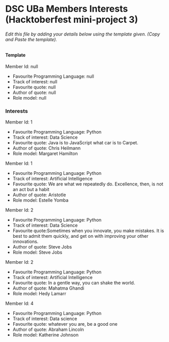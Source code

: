 # DSC UBa Members Interests (Hacktoberfest mini-project 3)

###### Edit this file by adding your details below using the template given. (Copy and Paste the template).

#### Template
Member Id: null
* Favourite Programming Language: null
* Track of interest: null
* Favourite quote: null
* Author of quote: null
* Role model: null

### Interests
Member Id: 1
* Favourite Programming Language: Python
* Track of interest: Data Science
* Favourite quote: Java is to JavaScript what car is to Carpet.
* Author of quote: Chris Heilmann
* Role model: Margaret Hamilton


Member Id: 1
* Favourite Programming Language: Python
* Track of interest: Artificial Intelligence
* Favourite quote: We are what we repeatedly do. Excellence, then, is not an act but a habit
* Author of quote: Aristotle
* Role model: Estelle Yomba

Member Id: 2
* Favourite Programming Language: Python
* Track of interest: Data Science
* Favourite quote:Sometimes when you innovate, you make mistakes. It is best to admit them quickly, and get on with improving your other innovations.
* Author of quote: Steve Jobs
* Role model: Steve Jobs

 Member Id: 2
* Favourite Programming Language: Python
* Track of interest: Artificial Intelligence
* Favourite quote: In a gentle way, you can shake the world.
* Author of quote: Mahatma Ghandi
* Role model: Hedy Lamarr 

Member Id: 4
* Favourite Programming Language: Python
* Track of interest: Data science
* Favourite quote: whatever you are, be a good one
* Author of quote: Abraham Lincoln
* Role model: Katherine Johnson


